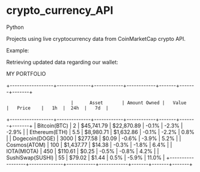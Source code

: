 # crypto_currency_API
Python


Projects using live cryptocurrency data from CoinMarketCap crypto API.


Example:

Retrieving updated data regarding our wallet:

MY PORTFOLIO

+------------------+--------------+------------+------------+-------+-------+-------+





                            |      Asset       | Amount Owned |   Value    |   Price    |   1h  |  24h  |   7d  |
+------------------+--------------+------------+------------+-------+-------+-------+
|   Bitcoin(BTC)   |      2       | $45,741.79 | $22,870.89 | -0.1% | -2.3% | -2.9% |
|  Ethereum(ETH)   |     5.5      | $8,980.71  | $1,632.86  | -0.1% | -2.2% |  0.8% |
|  Dogecoin(DOGE)  |     3000     |  $277.58   |   $0.09    | -0.6% | -3.9% |  5.2% |
|   Cosmos(ATOM)   |     100      | $1,437.77  |   $14.38   | -0.3% | -1.8% |  6.4% |
|   IOTA(MIOTA)    |     450      |  $110.61   |   $0.25    | -0.5% | -0.8% |  4.2% |
| SushiSwap(SUSHI) |      55      |   $79.02   |   $1.44    |  0.5% | -5.9% | 11.0% |
+------------------+--------------+------------+------------+-------+-------+-------+
  
 
